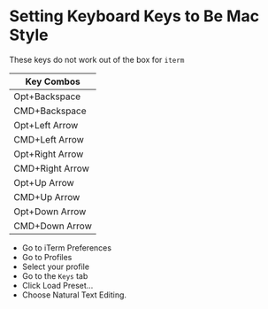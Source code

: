 # Setting Keyboard Keys to Be Mac Style

These keys do not work out of the box for `iterm`

| Key Combos       |
|------------------|
| Opt+Backspace    |
| CMD+Backspace    |
| Opt+Left Arrow   |
| CMD+Left Arrow   |
| Opt+Right Arrow  |
| CMD+Right Arrow  |
| Opt+Up Arrow     |
| CMD+Up Arrow     |
| Opt+Down Arrow   |
| CMD+Down Arrow   |


- Go to iTerm Preferences 
- Go to Profiles
- Select your profile
- Go to the `Keys` tab
- Click Load Preset... 
- Choose Natural Text Editing.
